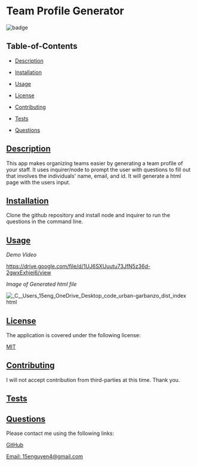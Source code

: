 # Team Profile Generator
  
  
  ![badge](https://img.shields.io/badge/license-MIT-blue)
    
  ## Table-of-Contents
  * [Description](#description)
  * [Installation](#installation)
  * [Usage](#usage)
  
  * [License](#license)
    
  * [Contributing](#contributing)
  * [Tests](#tests)
  * [Questions](#questions)
  
  ## [Description](#table-of-contents)
  
  This app makes organizing teams easier by generating a team profile of your staff. It uses inquirer/node to prompt the user with questions to fill out that involves the individuals' name, email, and id. It will generate a html page with the users input. 

  ## [Installation](#table-of-contents)
  
Clone the github repository and install node and inquirer to run the questions in the command line. 

  
  ## [Usage](#table-of-contents)
  
 *Demo Video*
 
 https://drive.google.com/file/d/1UJ6SXUuutu73JfN5z36d-2gwxExhjei6/view
 
 *Image of Generated html file*
 
 ![_C__Users_15eng_OneDrive_Desktop_code_urban-garbanzo_dist_index html](https://user-images.githubusercontent.com/103549017/173723356-79798425-2152-478d-9b1f-6ec287a8c9f3.png)

  ## [License](#table-of-contents)
  The application is covered under the following license:
  
  [MIT](https://choosealicense.com/licenses/MIT)
    
    
  ## [Contributing](#table-of-contents)
  
  
  I will not accept contribution from third-parties at this time. Thank you.
    
  ## [Tests](#table-of-contents)

  ## [Questions](#table-of-contents)
  Please contact me using the following links:
  
  [GitHub](https://github.com/ericn17)
  
  [Email: 15enguyen4@gmail.com](mailto:15enguyen4@gmail.com)
